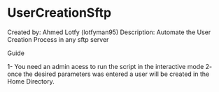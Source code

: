 # UserCreationSftp
Created by: Ahmed Lotfy (lotfyman95)
Description: Automate the User Creation Process in any sftp server

Guide

1- You need an admin acess to run the script in the interactive mode
2- once the desired parameters was entered a user will be created in the Home Directory.

